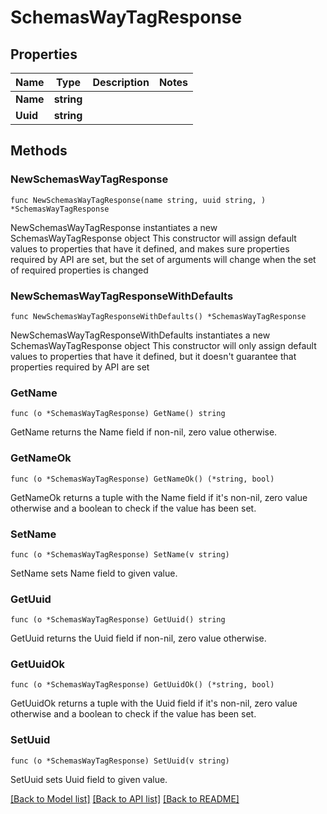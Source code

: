 # SchemasWayTagResponse

## Properties

Name | Type | Description | Notes
------------ | ------------- | ------------- | -------------
**Name** | **string** |  | 
**Uuid** | **string** |  | 

## Methods

### NewSchemasWayTagResponse

`func NewSchemasWayTagResponse(name string, uuid string, ) *SchemasWayTagResponse`

NewSchemasWayTagResponse instantiates a new SchemasWayTagResponse object
This constructor will assign default values to properties that have it defined,
and makes sure properties required by API are set, but the set of arguments
will change when the set of required properties is changed

### NewSchemasWayTagResponseWithDefaults

`func NewSchemasWayTagResponseWithDefaults() *SchemasWayTagResponse`

NewSchemasWayTagResponseWithDefaults instantiates a new SchemasWayTagResponse object
This constructor will only assign default values to properties that have it defined,
but it doesn't guarantee that properties required by API are set

### GetName

`func (o *SchemasWayTagResponse) GetName() string`

GetName returns the Name field if non-nil, zero value otherwise.

### GetNameOk

`func (o *SchemasWayTagResponse) GetNameOk() (*string, bool)`

GetNameOk returns a tuple with the Name field if it's non-nil, zero value otherwise
and a boolean to check if the value has been set.

### SetName

`func (o *SchemasWayTagResponse) SetName(v string)`

SetName sets Name field to given value.


### GetUuid

`func (o *SchemasWayTagResponse) GetUuid() string`

GetUuid returns the Uuid field if non-nil, zero value otherwise.

### GetUuidOk

`func (o *SchemasWayTagResponse) GetUuidOk() (*string, bool)`

GetUuidOk returns a tuple with the Uuid field if it's non-nil, zero value otherwise
and a boolean to check if the value has been set.

### SetUuid

`func (o *SchemasWayTagResponse) SetUuid(v string)`

SetUuid sets Uuid field to given value.



[[Back to Model list]](../README.md#documentation-for-models) [[Back to API list]](../README.md#documentation-for-api-endpoints) [[Back to README]](../README.md)


